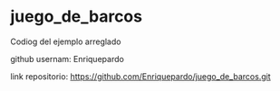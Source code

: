 # juego_de_barcos
Codiog del ejemplo arreglado


github usernam: Enriquepardo

link repositorio: https://github.com/Enriquepardo/juego_de_barcos.git
